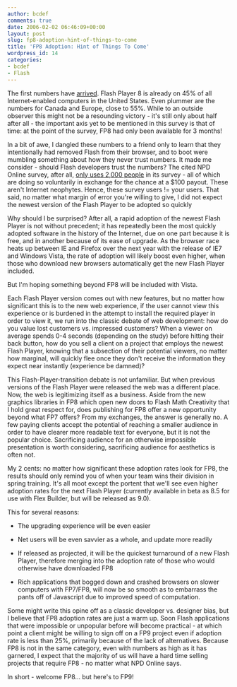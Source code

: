 ```yaml
---
author: bcdef
comments: true
date: 2006-02-02 06:46:09+00:00
layout: post
slug: fp8-adoption-hint-of-things-to-come
title: 'FP8 Adoption: Hint of Things To Come'
wordpress_id: 14
categories:
- bcdef
- Flash
---
```


The first numbers have [arrived](http://www.macromedia.com/software/player_census/flashplayer/version_penetration.html). Flash Player 8 is already on 45% of all Internet-enabled computers in the United States. Even plummer are the numbers for Canada and Europe, close to 55%. While to an outside observer this might not be a resounding victory - it's still only about half after all - the important axis yet to be mentioned in this survey is that of time: at the point of the survey, FP8 had only been available for 3 months!

In a bit of awe, I dangled these numbers to a friend only to learn that they intentionally had removed Flash from their browser, and to boot were mumbling something about how they never trust numbers. It made me consider - should Flash developers trust the numbers? The cited NPD Online survey, after all, [only uses 2,000 people](http://www.macromedia.com/software/player_census/npd/) in its survey - all of which are doing so voluntarily in exchange for the chance at a $100 payout. These aren't Internet neophytes. Hence, these survey users != your users. That said, no matter what margin of error you're willing to give, I did not expect the newest version of the Flash Player to be adopted so quickly

Why should I be surprised? After all, a rapid adoption of the newest Flash Player is not without precedent; it has repeatedly been the most quickly adopted software in the history of the Internet, due on one part because it is free, and in another because of its ease of upgrade. As the browser race heats up between IE and Firefox over the next year with the release of IE7 and Windows Vista, the rate of adoption will likely boost even higher, when those who download new browsers automatically get the new Flash Player included.

But I'm hoping something beyond FP8 will be included with Vista.

Each Flash Player version comes out with new features, but no matter how significant this is to the new web experience, if the user cannot view this experience or is burdened in the attempt to install the required player in order to view it, we run into the classic debate of web development: how do you value lost customers vs. impressed customers? When a viewer on average spends 0-4 seconds (depending on the study) before hitting their back button, how do you sell a client on a project that employs the newest Flash Player, knowing that a subsection of their potential viewers, no matter how marginal, will quickly flee once they don't receive the information they expect near instantly (experience be damned)?

This Flash-Player-transition debate is not unfamiliar. But when previous versions of the Flash Player were released the web was a different place. Now, the web is legitimizing itself as a business. Aside from the new graphics libraries in FP8 which open new doors to Flash Math Creativity that I hold great respect for, does publishing for FP8 offer a new opportunity beyond what FP7 offers? From my exchanges, the answer is generally no. A few paying clients accept the potential of reaching a smaller audience in order to have clearer more readable text for everyone, but it is not the popular choice. Sacrificing audience for an otherwise impossible presentation is worth considering, sacrificing audience for aesthetics is often not.

My 2 cents: no matter how significant these adoption rates look for FP8, the results should only remind you of when your team wins their division in spring training. It's all moot except the portent that we'll see even higher adoption rates for the next Flash Player (currently available in beta as 8.5 for use with Flex Builder, but will be released as 9.0).

This for several reasons:



  * The upgrading experience will be even easier


  * Net users will be even savvier as a whole, and update more readily


  * If released as projected, it will be the quickest turnaround of a new Flash Player, therefore merging into the adoption rate of those who would otherwise have downloaded FP8


  * Rich applications that bogged down and crashed browsers on slower computers with FP7/FP8, will now be so smooth as to embarrass the pants off of Javascript due to improved speed of computation.


Some might write this opine off as a classic developer vs. designer bias, but I believe that FP8 adoption rates are just a warm up. Soon Flash applications that were impossible or unpopular before will become practical - at which point a client might be willing to sign off on a FP9 project even if adoption rate is less than 25%, primarily because of the lack of alternatives. Because FP8 is not in the same category, even with numbers as high as it has garnered, I expect that the majority of us will have a hard time selling projects that require FP8 - no matter what NPD Online says.

In short - welcome FP8... but here's to FP9!


